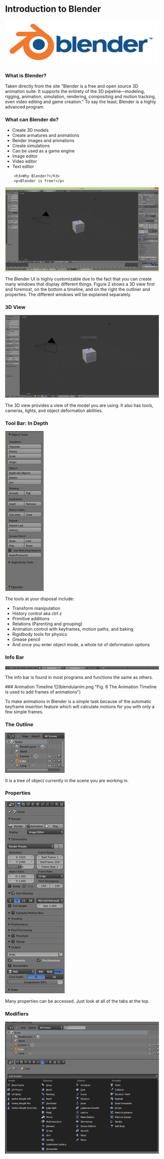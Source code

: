 # Introduction to Blender
![](blendlogo.png "Fig. 1 The Blender Logo")
<h3>What is Blender?</h3>
<p>Taken directly from the site "Blender is a free and open source 3D animation suite. It supports the entirety of the 3D pipeline—modeling, rigging, animation, simulation, rendering, compositing and motion tracking, even video editing and game creation." To say the least, Blender is a highly advanced program.<p> 
<h3>What can Blender do?</h3>
		<ul>
			<li>Create 3D models</li>
			<li>Create armatures and animations</li>
			<li>Render images and animations</li>
			<li>Create simulations</li>
			<li>Can be used as a game engine</li>
			<li>Image editor</li>
			<li>Video editor</li>
			<li>Text editor</li>
		</ul>
		
		<h3>Why Blender?</h3>
		<p>Blender is free!</p>
		
![](blendui.PNG "Fig. 2 The Blender interface can be quite confusing at first")

<p>The Blender UI is highly customizable due to the fact that you can create many windows that display different things. Figure 2 shows a 3D view first and foremost, on the bottom a timeline, and on the right the outliner and properties. The different windows will be explained separately.</p>

### 3D View
![](blendui3dview.png "Fig. 3 The 3D view is your main workspace")
<p>The 3D view provides a view of the model you are using. It also has tools, cameras, lights, and object deformation abilities.</p>

### Tool Bar: In Depth
![](blenduitools.png "Fig. 4 The tools given to you in Blender are expansive")
<p>The tools at your disposal include:</p>
<ul>
	<li>Transform manipulation</li>
	<li>History control aka ctrl z</li>
	<li>Primitive additions</li>
	<li>Relations (Parenting and grouping)</li>
	<li>Animation control with keyframes, motion paths, and baking</li>
	<li>Rigidbody tools for physics</li>
	<li>Grease pencil</li>
	<li>And once you enter object mode, a whole lot of deformation options</li>
</ul>
		
### Info Bar
![](blenduiinfo.png "Fig. 5 The info bar is used for File, Add, Render, Window, and Help")
<p>The info bar is found in most programs and functions the same as others.</p>
### Animation Timeline
![](blenduianim.png "Fig. 6 The Animation Timeline is used to add frames of animations")

To make animations in Blender is a simple task because of the automatic keyframe insertion feature which will calculate motions for you with only a few simple frames.

### The Outline
![](blenduioutline.png "Fig. 7 The outline gives you a hierarchical view of the scene")

It is a tree of object currently in the scene you are working in.

### Properties
![](blenduiprop.png "Fig. 8 Properties gives a view of all of the properties of an object")

Many properties can be accessed. Just look at all of the tabs at the top.		

### Modifiers
![](blenduimod.png "Fig. 9 Modifiers are my favorite part of properties")


